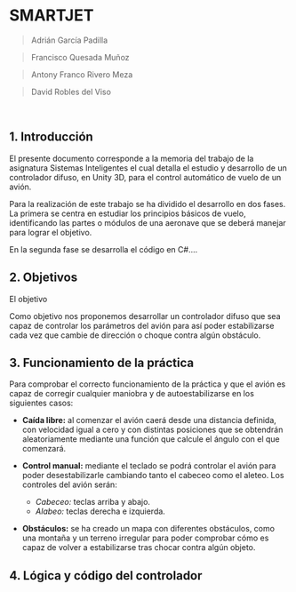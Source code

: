 # SMARTJET

>Adrián García Padilla

>Francisco Quesada Muñoz

>Antony Franco Rivero Meza

>David Robles del Viso

<br/>


## 1. Introducción  

El presente documento corresponde a la memoria del trabajo de la asignatura Sistemas Inteligentes el cual detalla el estudio y desarrollo de un controlador difuso, en Unity 3D, para el control automático de vuelo de un avión.

Para la realización de este trabajo se ha dividido el desarrollo en dos fases. 
La primera se centra en estudiar los principios básicos de vuelo, identificando las partes o módulos de una aeronave que se deberá manejar para lograr el objetivo.

En la segunda fase se desarrolla el código en C#....


## 2. Objetivos

El objetivo 

Como objetivo nos proponemos desarrollar un controlador difuso que sea capaz de controlar los parámetros del avión para así poder estabilizarse cada vez que cambie de dirección o choque contra algún obstáculo.

## 3. Funcionamiento de la práctica
Para comprobar el correcto funcionamiento de la práctica y que el avión es capaz de corregir cualquier maniobra y de autoestabilizarse en los siguientes casos:

+  **Caída libre:** al comenzar el avión caerá desde una distancia definida, con velocidad igual a cero y con distintas posiciones que se obtendrán aleatoriamente mediante una función que calcule el ángulo con el que comenzará.

+ **Control manual:** mediante el teclado se podrá controlar el avión para poder desestabilizarle cambiando tanto el cabeceo como el aleteo. Los controles del avión serán:
    + *Cabeceo:* teclas arriba y abajo.
    + *Alabeo:* teclas derecha e izquierda.

+ **Obstáculos:** se ha creado un mapa con diferentes obstáculos, como una montaña y un terreno irregular para poder comprobar cómo es capaz de volver a estabilizarse tras chocar contra algún objeto.

## 4. Lógica y código del controlador
